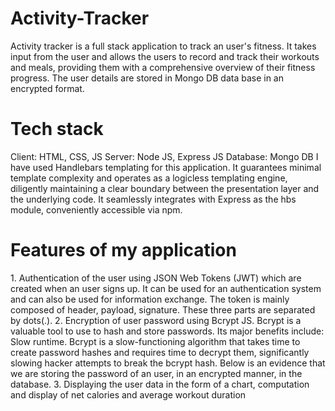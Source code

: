 # Activity-Tracker

Activity tracker is a full stack application to track an user's fitness. It takes input from the user and allows the users to record and track their workouts and meals,
providing them with a comprehensive overview of their fitness progress. The user details are stored in Mongo DB data base in an encrypted format.

<h1>Tech stack</h1>
Client: HTML, CSS, JS
Server: Node JS, Express JS
Database: Mongo DB
I have used Handlebars templating for this application. It guarantees minimal template complexity and operates as a logicless templating engine, diligently maintaining a clear boundary between the presentation layer and the underlying code.
It seamlessly integrates with Express as the hbs module, conveniently accessible via npm.

<h1>Features of my application</h1>
1. Authentication of the user using JSON Web Tokens (JWT) which are created when an user signs up. It can be used for an authentication system and can also be used for information exchange. The token is mainly composed of header, payload, signature. These three parts are separated by dots(.).
2. Encryption of user password using Bcrypt JS. Bcrypt is a valuable tool to use to hash and store passwords. Its major benefits include: Slow runtime. Bcrypt is a slow-functioning algorithm that takes time to create password hashes and requires time to decrypt them, significantly slowing hacker attempts to break the bcrypt hash. Below is an evidence that we are storing the password of an user, in an encrypted manner, in the database.
3. Displaying the user data in the form of a chart, computation and display of net calories and average workout duration

